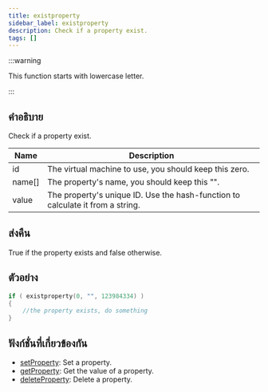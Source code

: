 ```yaml
---
title: existproperty
sidebar_label: existproperty
description: Check if a property exist.
tags: []
---
```


:::warning

This function starts with lowercase letter.

:::

## คำอธิบาย

Check if a property exist.

| Name   | Description                                                                    |
| ------ | ------------------------------------------------------------------------------ |
| id     | The virtual machine to use, you should keep this zero.                         |
| name[] | The property's name, you should keep this "".                                  |
| value  | The property's unique ID. Use the hash-function to calculate it from a string. |

## ส่งคืน

True if the property exists and false otherwise.

## ตัวอย่าง

```c
if ( existproperty(0, "", 123984334) )
{
    //the property exists, do something
}
```

## ฟังก์ชั่นที่เกี่ยวข้องกัน

- [setProperty](setProperty): Set a property.
- [getProperty](getProperty): Get the value of a property.
- [deleteProperty](deleteProperty): Delete a property.
